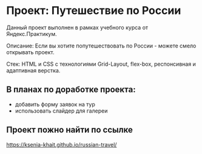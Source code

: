 # Проект: Путешествие по России

Данный проект выполнен в рамках учебного курса от Яндекс.Практикум.

Описание: Если вы хотите попутешествовать по России - можете смело открывать проект. 

Стек: HTML и CSS с технологиями Grid-Layout, flex-box, респонсивная и адаптивная верстка.

## В планах по доработке проекта: 
+  добавить форму заявок на тур
+  использовать слайдер для галереи

## Проект пожно найти по ссылке

https://ksenia-khait.github.io/russian-travel/
